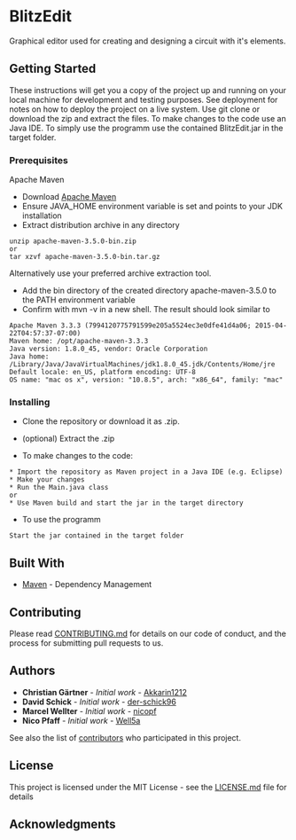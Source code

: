 # BlitzEdit

Graphical editor used for creating and designing a circuit with it's elements.

## Getting Started

These instructions will get you a copy of the project up and running on your local machine for development and testing purposes. See deployment for notes on how to deploy the project on a live system.
Use git clone or download the zip and extract the files. To make changes to the code use an Java IDE. To simply use the programm use the contained BlitzEdit.jar in the target folder.

### Prerequisites

Apache Maven

* Download [Apache Maven](https://maven.apache.org/download.cgi)  
* Ensure JAVA_HOME environment variable is set and points to your JDK installation  
* Extract distribution archive in any directory

```
unzip apache-maven-3.5.0-bin.zip  
or  
tar xzvf apache-maven-3.5.0-bin.tar.gz
```

Alternatively use your preferred archive extraction tool.  

* Add the bin directory of the created directory apache-maven-3.5.0 to the PATH environment variable  
* Confirm with mvn -v in a new shell. The result should look similar to  

```
Apache Maven 3.3.3 (7994120775791599e205a5524ec3e0dfe41d4a06; 2015-04-22T04:57:37-07:00)  
Maven home: /opt/apache-maven-3.3.3  
Java version: 1.8.0_45, vendor: Oracle Corporation  
Java home: /Library/Java/JavaVirtualMachines/jdk1.8.0_45.jdk/Contents/Home/jre  
Default locale: en_US, platform encoding: UTF-8  
OS name: "mac os x", version: "10.8.5", arch: "x86_64", family: "mac"  
```

### Installing

* Clone the repository or download it as .zip.
* (optional) Extract the .zip

* To make changes to the code:
```
* Import the repository as Maven project in a Java IDE (e.g. Eclipse)
* Make your changes
* Run the Main.java class  
or  
* Use Maven build and start the jar in the target directory
```

* To use the programm
```
Start the jar contained in the target folder
```

## Built With

* [Maven](https://maven.apache.org/) - Dependency Management

## Contributing

Please read [CONTRIBUTING.md](CONTRIBUTING.md) for details on our code of conduct, and the process for submitting pull requests to us.

## Authors

* **Christian Gärtner** - *Initial work* - [Akkarin1212](https://github.com/Akkarin1212)
* **David Schick** - *Initial work* - [der-schick96](https://github.com/der-schick96)
* **Marcel Wellter** - *Initial work* - [nicopf](https://github.com/nicopf)
* **Nico Pfaff** - *Initial work* - [Well5a](https://github.com/Well5a)

See also the list of [contributors](https://github.com/Akkarin1212/BlitzEdit/graphs/contributors) who participated in this project.

## License

This project is licensed under the MIT License - see the [LICENSE.md](LICENSE.md) file for details

## Acknowledgments

